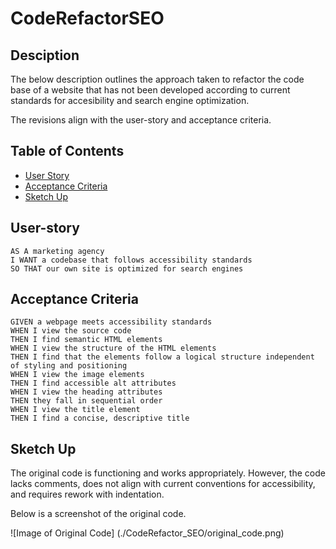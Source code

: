 # CodeRefactorSEO

## Desciption
The below description outlines the approach taken to refactor the code base of a website that has not been developed according to current standards for accesibility and search engine optimization.

The revisions align with the user-story and acceptance criteria.

## Table of Contents

* [User Story](#User-story)
* [Acceptance Criteria](#Acceptance)
* [Sketch Up](#Sketch)

## User-story

```
AS A marketing agency
I WANT a codebase that follows accessibility standards
SO THAT our own site is optimized for search engines
```


## Acceptance Criteria

```
GIVEN a webpage meets accessibility standards
WHEN I view the source code
THEN I find semantic HTML elements
WHEN I view the structure of the HTML elements
THEN I find that the elements follow a logical structure independent of styling and positioning
WHEN I view the image elements
THEN I find accessible alt attributes
WHEN I view the heading attributes
THEN they fall in sequential order
WHEN I view the title element
THEN I find a concise, descriptive title
```

## Sketch Up

The original code is functioning and works appropriately. However, the code lacks comments, does not align with current conventions for accessibility, and requires rework with indentation.

Below is a screenshot of the original code.

![Image of Original Code]
(./CodeRefactor_SEO/original_code.png)
